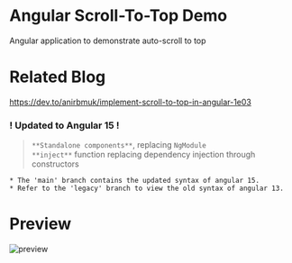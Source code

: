 # Angular Scroll-To-Top Demo
Angular application to demonstrate auto-scroll to top  

# Related Blog   
https://dev.to/anirbmuk/implement-scroll-to-top-in-angular-1e03   

### ! Updated to Angular 15 !
> `**Standalone components**`, replacing `NgModule`  
> `**inject**` function replacing dependency injection through constructors  

```
* The 'main' branch contains the updated syntax of angular 15.
* Refer to the 'legacy' branch to view the old syntax of angular 13.
```

# Preview
![preview](img/preview.gif)   
